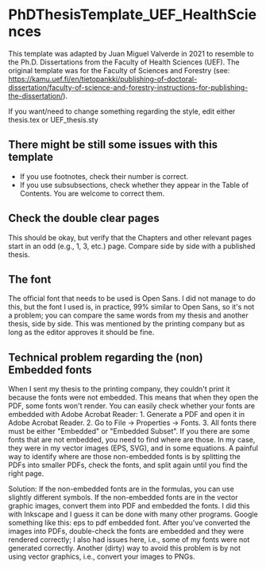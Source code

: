 # PhDThesisTemplate_UEF_HealthSciences
This template was adapted by Juan Miguel Valverde in 2021 to resemble to the Ph.D. Dissertations from the Faculty of Health Sciences (UEF). The original template was for the Faculty of Sciences and Forestry (see: https://kamu.uef.fi/en/tietopankki/publishing-of-doctoral-dissertation/faculty-of-science-and-forestry-instructions-for-publishing-the-dissertation/).

If you want/need to change something regarding the style, edit either thesis.tex or UEF_thesis.sty

## There might be still some issues with this template ##
* If you use footnotes, check their number is correct.
* If you use subsubsections, check whether they appear in the Table of Contents.
You are welcome to correct them.

## Check the double clear pages ##
This should be okay, but verify that the Chapters and other relevant pages start in an odd (e.g., 1, 3, etc.) page. Compare side by side with a published thesis.

## The font ##
The official font that needs to be used is Open Sans. I did not manage to do this, but the font I used is, in practice, 99% similar to Open Sans, so it's not a problem; you can compare the same words from my thesis and another thesis, side by side. This was mentioned by the printing company but as long as the editor approves it should be fine.

## Technical problem regarding the (non) Embedded fonts ##
When I sent my thesis to the printing company, they couldn't print it because the fonts were not embedded. This means that when they open the PDF, some fonts won't render. You can easily check whether your fonts are embedded with Adobe Acrobat Reader:
    1. Generate a PDF and open it in Adobe Acrobat Reader.
    2. Go to File -> Properties -> Fonts.
    3. All fonts there must be either "Embedded" or "Embedded Subset".
If you there are some fonts that are not embedded, you need to find where are those. In my case, they were in my vector images (EPS, SVG), and in some equations. A painful way to identify where are those non-embedded fonts is by splitting the PDFs into smaller PDFs, check the fonts, and split again until you find the right page.

Solution:
If the non-embedded fonts are in the formulas, you can use slightly different symbols.
If the non-embedded fonts are in the vector graphic images, convert them into PDF and embedded the fonts. I did this with Inkscape and I guess it can be done with many other programs. Google something like this: eps to pdf embedded font. After you've converted the images into PDFs, double-check the fonts are embedded and they were rendered correctly; I also had issues here, i.e., some of my fonts were not generated correctly. Another (dirty) way to avoid this problem is by not using vector graphics, i.e., convert your images to PNGs.

